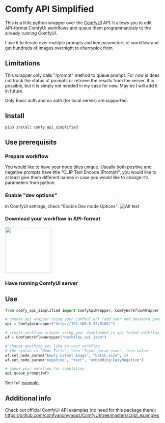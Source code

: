 # Comfy API Simplified
This is a little python wrapper over the [ComfyUI](https://github.com/comfyanonymous/ComfyUI) API. It allows you to edit API-format ComfyUI workflows and queue them programmaticaly to the already running ComfyUI.

I use it to iterate over multiple prompts and key parameters of workflow and get hundreds of images overnight to cherrypick from.

## Limitations

This wrapper only calls "/prompt" method to queue prompt. For now is does not track the status of prompts or retrieve the results from the server. It is possible, but it is simply not needed in my case for now. May be I will add it in future.

Only Basic auth and no auth (for local server) are supported.

## Install

`pip3 install comfy_api_simplified`

## Use prerequisits

### Prepare workflow

You would like to have your node titles unique. Usually both positive and negative prompts have title "CLIP Text Encode (Prompt)", you would like to at least give them different names in case you would like to change it's parameters from python.

### Enable "dev options"

In ComfyUI settings, check "Enable Dev mode Options":
![Alt text](misc/dev_opt.png)

### Download your workflow in API-format
<img src="misc/download.png" width="150">

### Have running ComfyUI server

## Use

```python
from comfy_api_simplified import ComfyApiWrapper, ComfyWorkflowWrapper

# create api wrapper using your ComfyUI url (add user and password params if needed)
api = ComfyApiWrapper("http://192.168.0.22:8188/")

# create workflow wrapper using your downloaded in api format workflow
wf = ComfyWorkflowWrapper("workflow_api.json")

# change anything you like in your workflow
# the syntax is "Node Title", then "Input param name", then value
wf.set_node_param("Empty Latent Image", "batch_size", 2)
wf.set_node_param("negative", "text", "embedding:EasyNegative")

# queue your workflow for completion
api.queue_prompt(wf)

```

See full [example](examples/queue_with_different_params.py).

## Additional info

Check out official ComfyUI API examples (no need for this package there): https://github.com/comfyanonymous/ComfyUI/tree/master/script_examples